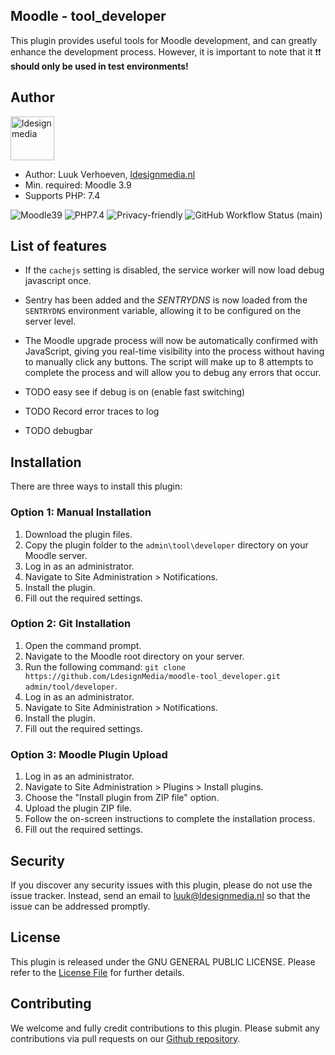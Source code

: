 ## Moodle - tool_developer

This plugin provides useful tools for Moodle development, and can greatly enhance the development process. However, it is important to note that it  ❗❗ **should only be used in test environments!**

## Author
<img src="https://ldesignmedia.nl/themes/ldesignmedia/assets/images/logo/logo.svg" alt="ldesignmedia" height="70px">

* Author: Luuk Verhoeven, [ldesignmedia.nl](https://ldesignmedia.nl/)
* Min. required: Moodle 3.9
* Supports PHP: 7.4

![Moodle39](https://img.shields.io/badge/moodle-3.9-brightgreen.svg)
![PHP7.4](https://img.shields.io/badge/PHP-7.4-brightgreen.svg)
![Privacy-friendly](https://img.shields.io/badge/Privacy-friendly-brightgreen.svg)
![GitHub Workflow Status (main)](https://img.shields.io/github/actions/workflow/status/LdesignMedia/moodle-tool_developer/ci.yml?branch=main)

## List of features
- If the `cachejs` setting is disabled, the service worker will now load debug javascript once.
- Sentry has been added and the *SENTRYDNS* is now loaded from the `SENTRYDNS` environment variable, allowing it to be configured on the server level.
- The Moodle upgrade process will now be automatically confirmed with JavaScript, giving you real-time visibility into the process without having to manually click any buttons. The script will make up to 8 attempts to complete the process and will allow you to debug any errors that occur.

- TODO easy see if debug is on (enable fast switching)
- TODO Record error traces to log
- TODO debugbar

## Installation

There are three ways to install this plugin:

### Option 1: Manual Installation
1. Download the plugin files.
2. Copy the plugin folder to the `admin\tool\developer` directory on your Moodle server.
3. Log in as an administrator.
4. Navigate to Site Administration > Notifications.
5. Install the plugin.
6. Fill out the required settings.

### Option 2: Git Installation
1. Open the command prompt.
2. Navigate to the Moodle root directory on your server.
3. Run the following command: `git clone https://github.com/LdesignMedia/moodle-tool_developer.git admin/tool/developer`.
4. Log in as an administrator.
5. Navigate to Site Administration > Notifications.
6. Install the plugin.
7. Fill out the required settings.

### Option 3: Moodle Plugin Upload
1. Log in as an administrator.
2. Navigate to Site Administration > Plugins > Install plugins.
3. Choose the "Install plugin from ZIP file" option.
4. Upload the plugin ZIP file.
5. Follow the on-screen instructions to complete the installation process.
6. Fill out the required settings.

## Security
If you discover any security issues with this plugin, please do not use the issue tracker. Instead, send an email to [luuk@ldesignmedia.nl](mailto:luuk@ldesignmedia.nl) so that the issue can be addressed promptly.

## License
This plugin is released under the GNU GENERAL PUBLIC LICENSE. Please refer to the [License File](LICENSE) for further details.

## Contributing
We welcome and fully credit contributions to this plugin. Please submit any contributions via pull requests on our [Github repository](https://github.com/LdesignMedia/moodle-tool_developer).
